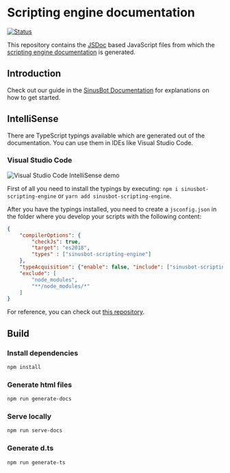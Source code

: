 # Scripting engine documentation

[![Status](https://github.com/SinusBot/scripting-docs/workflows/build/badge.svg)](https://github.com/SinusBot/scripting-docs/actions?query=workflow%3Abuild)

This repository contains the [JSDoc](http://usejsdoc.org) based JavaScript files from which the [scripting engine documentation](https://sinusbot.github.io/scripting-docs/) is generated.

## Introduction

Check out our guide in the [SinusBot Documentation](https://sinusbot.github.io/docs/scripts/) for explanations on how to get started.

## IntelliSense

There are TypeScript typings available which are generated out of the documentation. You can use them in IDEs like Visual Studio Code.

### Visual Studio Code

![Visual Studio Code IntelliSense demo](intellisense-demo.gif)

First of all you need to install the typings by executing: `npm i sinusbot-scripting-engine` or `yarn add sinusbot-scripting-engine`.

After you have the typings installed, you need to create a `jsconfig.json` in the folder where you develop your scripts with the following content:

```json
{
    "compilerOptions": {
        "checkJs": true,
        "target": "es2018",
        "types" : ["sinusbot-scripting-engine"]
    },
    "typeAcquisition": {"enable": false, "include": ["sinusbot-scripting-engine"]},
    "exclude": [
        "node_modules",
        "**/node_modules/*"
    ]
}
```

For reference, you can check out [this repository](https://github.com/SinusBot/scripts).

## Build

### Install dependencies

```bash
npm install
```

### Generate html files

```bash
npm run generate-docs
```

### Serve locally

```bash
npm run serve-docs
```

### Generate d.ts

```bash
npm run generate-ts
```
